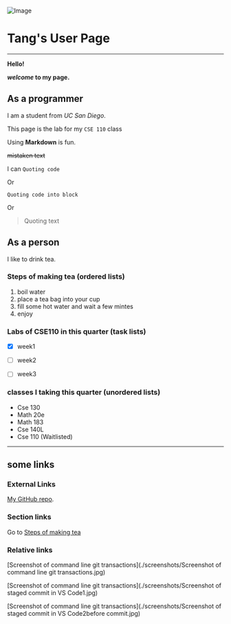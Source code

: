 ![Image](https://upload.wikimedia.org/wikipedia/commons/9/91/Octicons-mark-github.svg)

# Tang's User Page 

---

**Hello!**

**_welcome_ to my page.**

## As a programmer

I am a student from *UC San Diego*.

This page is the lab for my `CSE 110` class

Using **Markdown** is fun.

~~mistaken text~~

I can `Quoting code`

Or
```
Quoting code into block
```

Or

>Quoting text 

## As a person

I like to drink tea.

### <a name = "maketea">Steps of making tea (ordered lists)</a>
1. boil water
2. place a tea bag into your cup
3. fill some hot water and wait a few mintes
4. enjoy

### Labs of CSE110 in this quarter (task lists)

- [x] week1
- [ ] week2
- [ ] week3


### classes I taking this quarter (unordered lists)
- Cse 130
- Math 20e
- Math 183
- Cse 140L
- Cse 110 (Waitlisted)

--- 

## some links

### External Links
[My GitHub repo](https://github.com/b6tang/CSE-110).

### Section links
Go to [Steps of making tea](#maketea)

### Relative links

[Screenshot of command line git transactions](./screenshots/Screenshot of command line git transactions.jpg)

[Screenshot of command line git transactions](./screenshots/Screenshot of staged commit in VS Code1.jpg)

[Screenshot of command line git transactions](./screenshots/Screenshot of staged commit in VS Code2before commit.jpg)



